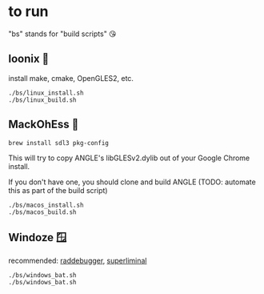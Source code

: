# to run

"bs" stands for "build scripts" 😘

## loonix 🐧
install make, cmake, OpenGLES2, etc.
```
./bs/linux_install.sh
./bs/linux_build.sh
```

## MackOhEss 🍎
`brew install sdl3 pkg-config`

This will try to copy ANGLE's libGLESv2.dylib out of your Google Chrome install.

If you don't have one, you should clone and build ANGLE (TODO: automate this as part of the build script)

```
./bs/macos_install.sh
./bs/macos_build.sh
```

## Windoze 🪟
recommended: [raddebugger](https://github.com/EpicGamesExt/raddebugger/), [superliminal](https://superluminal.eu/)
```
./bs/windows_bat.sh
./bs/windows_bat.sh
```
